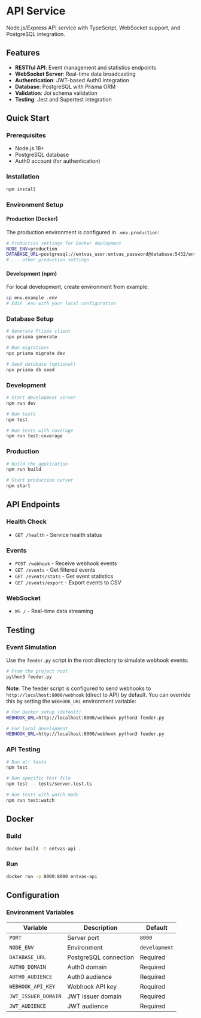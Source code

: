 # API Service

Node.js/Express API service with TypeScript, WebSocket support, and PostgreSQL integration.

## Features

- **RESTful API**: Event management and statistics endpoints
- **WebSocket Server**: Real-time data broadcasting
- **Authentication**: JWT-based Auth0 integration
- **Database**: PostgreSQL with Prisma ORM
- **Validation**: Joi schema validation
- **Testing**: Jest and Supertest integration

## Quick Start

### Prerequisites
- Node.js 18+
- PostgreSQL database
- Auth0 account (for authentication)

### Installation
```bash
npm install
```

### Environment Setup

#### Production (Docker)
The production environment is configured in `.env.production`:
```bash
# Production settings for Docker deployment
NODE_ENV=production
DATABASE_URL=postgresql://entvas_user:entvas_password@database:5432/entvas_db
# ... other production settings
```

#### Development (npm)
For local development, create environment from example:
```bash
cp env.example .env
# Edit .env with your local configuration
```

### Database Setup
```bash
# Generate Prisma client
npx prisma generate

# Run migrations
npx prisma migrate dev

# Seed database (optional)
npx prisma db seed
```

### Development
```bash
# Start development server
npm run dev

# Run tests
npm test

# Run tests with coverage
npm run test:coverage
```

### Production
```bash
# Build the application
npm run build

# Start production server
npm start
```

## API Endpoints

### Health Check
- `GET /health` - Service health status

### Events
- `POST /webhook` - Receive webhook events
- `GET /events` - Get filtered events
- `GET /events/stats` - Get event statistics
- `GET /events/export` - Export events to CSV

### WebSocket
- `WS /` - Real-time data streaming

## Testing

### Event Simulation
Use the `feeder.py` script in the root directory to simulate webhook events:

```bash
# From the project root
python3 feeder.py
```

**Note**: The feeder script is configured to send webhooks to `http://localhost:8000/webhook` (direct to API) by default. You can override this by setting the `WEBHOOK_URL` environment variable:

```bash
# For Docker setup (default)
WEBHOOK_URL=http://localhost:8000/webhook python3 feeder.py

# For local development
WEBHOOK_URL=http://localhost:8000/webhook python3 feeder.py
```

### API Testing
```bash
# Run all tests
npm test

# Run specific test file
npm test -- tests/server.test.ts

# Run tests with watch mode
npm run test:watch
```

## Docker

### Build
```bash
docker build -t entvas-api .
```

### Run
```bash
docker run -p 8000:8000 entvas-api
```

## Configuration

### Environment Variables

| Variable | Description | Default |
|----------|-------------|---------|
| `PORT` | Server port | `8000` |
| `NODE_ENV` | Environment | `development` |
| `DATABASE_URL` | PostgreSQL connection | Required |
| `AUTH0_DOMAIN` | Auth0 domain | Required |
| `AUTH0_AUDIENCE` | Auth0 audience | Required |
| `WEBHOOK_API_KEY` | Webhook API key | Required |
| `JWT_ISSUER_DOMAIN` | JWT issuer domain | Required |
| `JWT_AUDIENCE` | JWT audience | Required |